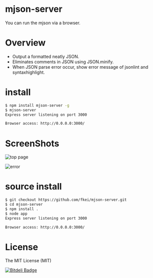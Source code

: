 mjson-server
============

You can run the mjson via a browser.

# Overview

- Output a formatted neatly JSON.
- Eliminates comments in JSON using JSON.minify.
- When JSON parse error occur, show error message of jsonlint and syntaxhighlight.


# install

```sh
$ npm install mjson-server -g
$ mjson-server
Express server listening on port 3000

Browser access: http://0.0.0.0:3000/
```

# ScreenShots

![top page](https://raw.github.com/fkei/mjson-server/master/screenshots/top.png)

![error](https://raw.github.com/fkei/mjson-server/master/screenshots/error.png)


# source install

```sh
$ git checkout https://github.com/fkei/mjson-server.git
$ cd mjson-server
$ npm install .
$ node app
Express server listening on port 3000

Browser access: http://0.0.0.0:3000/
```

# License

The MIT License (MIT)


[![Bitdeli Badge](https://d2weczhvl823v0.cloudfront.net/fkei/mjson-server/trend.png)](https://bitdeli.com/free "Bitdeli Badge")

